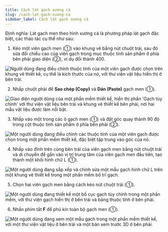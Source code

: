 ```yaml
---
title: Cách lát gạch xương cá
slug: /cach-lat-gach-xuong-ca
sidebar_label: Cách lát gạch xương cá
---
```


Định nghĩa: Lát gạch men theo hình xương cá là phương pháp lát gạch đặc biệt, các thao tác cụ thể như sau:

1. Kéo một viên gạch men (①) vào khung vẽ bằng nút chuột trái, sau đó sửa đổi chiều cao của viên gạch trong mục thuộc tính sản phẩm ở phía bên phải giao diện (②), ví dụ đổi thành 400.

![Người dùng đang điều chỉnh thuộc tính của một viên gạch được chọn trên khung vẽ thiết kế, cụ thể là kích thước của nó, với thư viện vật liệu hiển thị ở bên trái.](https://storage.googleapis.com/jegavn_kb/image_jegavn/638.1.jpg)

2. Nhấp chuột phải để **Sao chép (Copy)** và **Dán (Paste)** gạch men (①).

![Giao diện người dùng của một phần mềm thiết kế, hiển thị phần 'Gạch tùy chỉnh' với thư viện vật liệu bên trái và khung vẽ thiết kế bên phải, nơi hai mẫu vật liệu được làm nổi bật.](https://storage.googleapis.com/jegavn_kb/image_jegavn/638.2.jpg)

3. Nhấp vào một trong các ô gạch men (①) và đặt góc quay thành 90 độ trong cột thuộc tính sản phẩm ở phía bên phải (②).

![Một người dùng đang điều chỉnh các thuộc tính của một viên gạch được chọn trong một phần mềm thiết kế, đặc biệt tập trung vào góc của nó.](https://storage.googleapis.com/jegavn_kb/image_jegavn/638.3.jpg)

4. Nhấp vào đỉnh trên cùng bên trái của viên gạch men bằng nút chuột trái và di chuyển để gắn vào vị trí trung tâm của viên gạch men đầu tiên, tạo thành một khối hình chữ L (①).

![Một người dùng đang sắp xếp và chỉnh sửa một mẫu gạch hình chữ L trên một khung vẽ thiết kế trong một phần mềm bố trí gạch.](https://storage.googleapis.com/jegavn_kb/image_jegavn/638.4.jpg)

5. Chọn hai viên gạch men bằng cách kéo nút chuột trái (①).

![Một người dùng đang thiết kế một bố cục gạch tùy chỉnh trong một phần mềm, với thư viện gạch hiển thị ở bên trái và bảng thuộc tính ở bên phải.](https://storage.googleapis.com/jegavn_kb/image_jegavn/638.5.jpg)

6. Nhấn phím tắt **F** để phủ kín toàn bộ gạch men (①).

![Một người dùng đang xem một mẫu gạch trong một phần mềm thiết kế, với một thư viện vật liệu ở bên trái và một bản xem trước 3D ở bên phải.](https://storage.googleapis.com/jegavn_kb/image_jegavn/638.6.jpg)